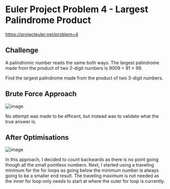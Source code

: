# Euler Project Problem 4 - Largest Palindrome Product
https://projecteuler.net/problem=4

**Challenge**
---
A palindromic number reads the same both ways. The largest palindrome made from the product of two 2-digit numbers is 9009 = 91 × 99.

Find the largest palindrome made from the product of two 3-digit numbers.

**Brute Force Approach**
---
![image](https://user-images.githubusercontent.com/6037005/187058001-f39277c2-4d37-4671-8e6d-6e41ae9c6670.png)

No attempt was made to be efficent, but instead was to validate what the true answer is. 

**After Optimisations**
---
![image](https://user-images.githubusercontent.com/6037005/187058305-30dcafc3-8f3f-44f7-8961-1b98ca04e870.png)

In this approach, I decided to count backwards as there is no point going though all the small pointless numbers.
Next, I started using a traveling minimum for the for loops as going below the minimum number is always going to be a smaller end result.
The traveling maximum is not needed as the inner for loop only needs to start at where the outer for loop is currently.
